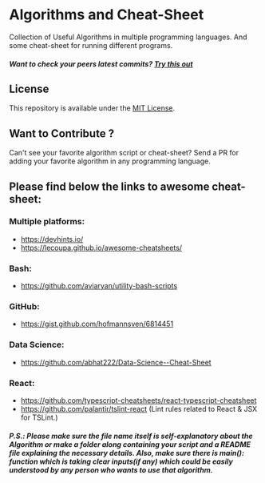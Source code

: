 # Algorithms and Cheat-Sheet
Collection of Useful Algorithms in multiple programming languages. And some cheat-sheet for running different programs.


##### Want to check your peers latest commits? [Try this out](https://github.com/starkblaze01/git-stalk)

## License
This repository is available under the [MIT License](https://github.com/starkblaze01/Algorithms/blob/master/LICENSE).

## Want to Contribute ?
Can't see your favorite algorithm script or cheat-sheet? Send a PR for adding your favorite algorithm in any programming language.

## Please find below the links to awesome cheat-sheet:

### Multiple platforms:
- https://devhints.io/
- https://lecoupa.github.io/awesome-cheatsheets/

### Bash:
- https://github.com/aviaryan/utility-bash-scripts

### GitHub:
- https://gist.github.com/hofmannsven/6814451

### Data Science:
- https://github.com/abhat222/Data-Science--Cheat-Sheet

### React:
- https://github.com/typescript-cheatsheets/react-typescript-cheatsheet
- https://github.com/palantir/tslint-react (Lint rules related to React & JSX for TSLint.)

##### P.S.: Please make sure the file name itself is self-explanatory about the Algorithm or make a folder along containing your script and a README file explaining the necessary details. Also, make sure there is main(): function which is taking clear inputs(if any) which could be easily understood by any person who wants to use that algorithm.

